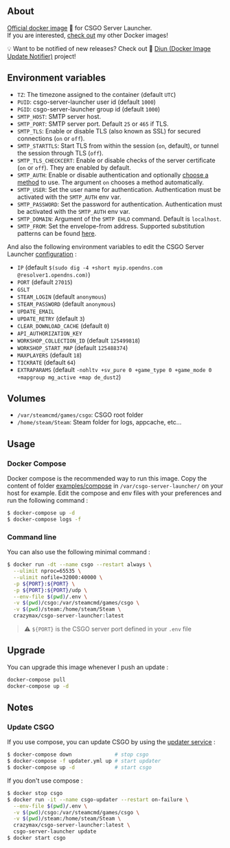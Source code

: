 ## About

[Official docker image](https://hub.docker.com/r/crazymax/csgo-server-launcher/) 🐳 for CSGO Server Launcher.<br />
If you are interested, [check out](https://hub.docker.com/r/crazymax/) my other Docker images!

💡 Want to be notified of new releases? Check out 🔔 [Diun (Docker Image Update Notifier)](https://github.com/crazy-max/diun) project!

## Environment variables

* `TZ`: The timezone assigned to the container (default `UTC`)
* `PUID`: csgo-server-launcher user id (default `1000`)
* `PGID`: csgo-server-launcher group id (default `1000`)
* `SMTP_HOST`: SMTP server host.
* `SMTP_PORT`: SMTP server port. Default `25` or `465` if TLS.
* `SMTP_TLS`: Enable or disable TLS (also known as SSL) for secured connections (`on` or `off`).
* `SMTP_STARTTLS`: Start TLS from within the session (`on`, default), or tunnel the session through TLS (`off`).
* `SMTP_TLS_CHECKCERT`: Enable or disable checks of the server certificate (`on` or `off`). They are enabled by default.
* `SMTP_AUTH`: Enable or disable authentication and optionally [choose a method](https://marlam.de/msmtp/msmtp.html#Authentication-commands) to use. The argument `on` chooses a method automatically.
* `SMTP_USER`: Set the user name for authentication. Authentication must be activated with the `SMTP_AUTH` env var.
* `SMTP_PASSWORD`: Set the password for authentication. Authentication must be activated with the `SMTP_AUTH` env var.
* `SMTP_DOMAIN`: Argument of the `SMTP EHLO` command. Default is `localhost`.
* `SMTP_FROM`: Set the envelope-from address. Supported substitution patterns can be found [here](https://marlam.de/msmtp/msmtp.html#Commands-specific-to-sendmail-mode).

And also the following environment variables to edit the CSGO Server Launcher [configuration](https://github.com/crazy-max/csgo-server-launcher/wiki/Configuration) :

* `IP` (default `$(sudo dig -4 +short myip.opendns.com @resolver1.opendns.com)`)
* `PORT` (default `27015`)
* `GSLT`
* `STEAM_LOGIN` (default `anonymous`)
* `STEAM_PASSWORD` (default `anonymous`)
* `UPDATE_EMAIL`
* `UPDATE_RETRY` (default `3`)
* `CLEAR_DOWNLOAD_CACHE` (default `0`)
* `API_AUTHORIZATION_KEY`
* `WORKSHOP_COLLECTION_ID` (default `125499818`)
* `WORKSHOP_START_MAP` (default `125488374`)
* `MAXPLAYERS` (default `18`)
* `TICKRATE` (default `64`)
* `EXTRAPARAMS` (default `-nohltv +sv_pure 0 +game_type 0 +game_mode 0 +mapgroup mg_active +map de_dust2`)

## Volumes

* `/var/steamcmd/games/csgo`: CSGO root folder
* `/home/steam/Steam`: Steam folder for logs, appcache, etc...

## Usage

### Docker Compose

Docker compose is the recommended way to run this image. Copy the content of folder [examples/compose](examples/compose) in `/var/csgo-server-launcher/` on your host for example. Edit the compose and env files with your preferences and run the following command :

```bash
$ docker-compose up -d
$ docker-compose logs -f
```

### Command line

You can also use the following minimal command :

```bash
$ docker run -dt --name csgo --restart always \
  --ulimit nproc=65535 \
  --ulimit nofile=32000:40000 \
  -p ${PORT}:${PORT} \
  -p ${PORT}:${PORT}/udp \
  --env-file $(pwd)/.env \
  -v $(pwd)/csgo:/var/steamcmd/games/csgo \
  -v $(pwd)/steam:/home/steam/Steam \
  crazymax/csgo-server-launcher:latest
```

> :warning: `${PORT}` is the CSGO server port defined in your `.env` file

## Upgrade

You can upgrade this image whenever I push an update :

```bash
docker-compose pull
docker-compose up -d
```

## Notes

### Update CSGO

If you use compose, you can update CSGO by using the [updater service](examples/compose/updater.yml) :

```bash
$ docker-compose down              # stop csgo
$ docker-compose -f updater.yml up # start updater
$ docker-compose up -d             # start csgo
```

If you don't use compose :

```bash
$ docker stop csgo
$ docker run -it --name csgo-updater --restart on-failure \
  --env-file $(pwd)/.env \
  -v $(pwd)/csgo:/var/steamcmd/games/csgo \
  -v $(pwd)/steam:/home/steam/Steam \
  crazymax/csgo-server-launcher:latest \
  csgo-server-launcher update
$ docker start csgo
```
